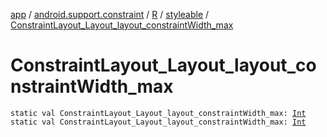 [app](../../../index.md) / [android.support.constraint](../../index.md) / [R](../index.md) / [styleable](index.md) / [ConstraintLayout_Layout_layout_constraintWidth_max](./-constraint-layout_-layout_layout_constraint-width_max.md)

# ConstraintLayout_Layout_layout_constraintWidth_max

`static val ConstraintLayout_Layout_layout_constraintWidth_max: `[`Int`](https://kotlinlang.org/api/latest/jvm/stdlib/kotlin/-int/index.html)
`static val ConstraintLayout_Layout_layout_constraintWidth_max: `[`Int`](https://kotlinlang.org/api/latest/jvm/stdlib/kotlin/-int/index.html)